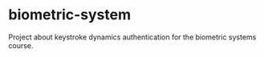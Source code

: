 # biometric-system
Project about keystroke dynamics authentication for the biometric systems course.

